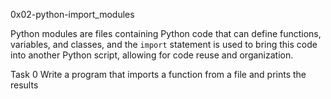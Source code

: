 0x02-python-import_modules

Python modules are files containing Python code that can define functions, variables, and classes, and the `import` statement is used to bring this code into another Python script, allowing for code reuse and organization.

Task 0 Write a program that imports a function from a file and prints the results


